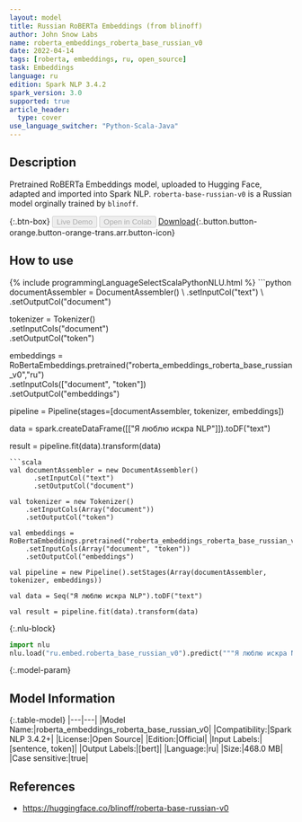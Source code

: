 ```yaml
---
layout: model
title: Russian RoBERTa Embeddings (from blinoff)
author: John Snow Labs
name: roberta_embeddings_roberta_base_russian_v0
date: 2022-04-14
tags: [roberta, embeddings, ru, open_source]
task: Embeddings
language: ru
edition: Spark NLP 3.4.2
spark_version: 3.0
supported: true
article_header:
  type: cover
use_language_switcher: "Python-Scala-Java"
---
```


## Description

Pretrained RoBERTa Embeddings model, uploaded to Hugging Face, adapted and imported into Spark NLP. `roberta-base-russian-v0` is a Russian model orginally trained by `blinoff`.

{:.btn-box}
<button class="button button-orange" disabled>Live Demo</button>
<button class="button button-orange" disabled>Open in Colab</button>
[Download](https://s3.amazonaws.com/auxdata.johnsnowlabs.com/public/models/roberta_embeddings_roberta_base_russian_v0_ru_3.4.2_3.0_1649947793512.zip){:.button.button-orange.button-orange-trans.arr.button-icon}

## How to use



<div class="tabs-box" markdown="1">
{% include programmingLanguageSelectScalaPythonNLU.html %}
```python
documentAssembler = DocumentAssembler() \
    .setInputCol("text") \
    .setOutputCol("document")

tokenizer = Tokenizer() \
    .setInputCols("document") \
    .setOutputCol("token")
  
embeddings = RoBertaEmbeddings.pretrained("roberta_embeddings_roberta_base_russian_v0","ru") \
    .setInputCols(["document", "token"]) \
    .setOutputCol("embeddings")
    
pipeline = Pipeline(stages=[documentAssembler, tokenizer, embeddings])

data = spark.createDataFrame([["Я люблю искра NLP"]]).toDF("text")

result = pipeline.fit(data).transform(data)
```
```scala
val documentAssembler = new DocumentAssembler() 
      .setInputCol("text") 
      .setOutputCol("document")
 
val tokenizer = new Tokenizer() 
    .setInputCols(Array("document"))
    .setOutputCol("token")

val embeddings = RoBertaEmbeddings.pretrained("roberta_embeddings_roberta_base_russian_v0","ru") 
    .setInputCols(Array("document", "token")) 
    .setOutputCol("embeddings")

val pipeline = new Pipeline().setStages(Array(documentAssembler, tokenizer, embeddings))

val data = Seq("Я люблю искра NLP").toDF("text")

val result = pipeline.fit(data).transform(data)
```


{:.nlu-block}
```python
import nlu
nlu.load("ru.embed.roberta_base_russian_v0").predict("""Я люблю искра NLP""")
```

</div>

{:.model-param}
## Model Information

{:.table-model}
|---|---|
|Model Name:|roberta_embeddings_roberta_base_russian_v0|
|Compatibility:|Spark NLP 3.4.2+|
|License:|Open Source|
|Edition:|Official|
|Input Labels:|[sentence, token]|
|Output Labels:|[bert]|
|Language:|ru|
|Size:|468.0 MB|
|Case sensitive:|true|

## References

- https://huggingface.co/blinoff/roberta-base-russian-v0